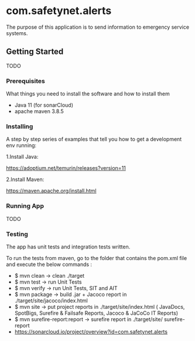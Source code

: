 # com.safetynet.alerts
The purpose of this application is to send information to emergency service systems.

## Getting Started

TODO

### Prerequisites

What things you need to install the software and how to install them

- Java 11 (for sonarCloud)
- apache maven 3.8.5

### Installing

A step by step series of examples that tell you how to get a development env running:

1.Install Java:

 https://adoptium.net/temurin/releases?version=11

2.Install Maven:

https://maven.apache.org/install.html

### Running App

TODO

### Testing

The app has unit tests and integration tests written.

To run the tests from maven, go to the folder that contains the pom.xml file and execute the below commands :

- $ mvn clean		→ clean ./target
- $ mvn test		→ run Unit Tests
- $ mvn verify		→ run Unit Tests, SIT and AIT
- $ mvn package		→ build .jar + Jacoco report in ./target/site/jacoco/index.html
- $ mvn site 		→ put project reports in ./target/site/index.html
					( JavaDocs, SpotBigs, Surefire & Failsafe Reports, Jacoco & JaCoCo IT Reports)
- $ mvn surefire-report:report → surefire report in	./target/site/ surefire-report
- https://sonarcloud.io/project/overview?id=com.safetynet.alerts






